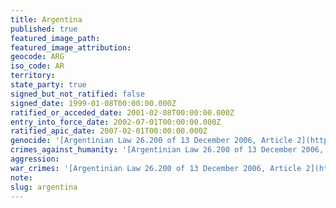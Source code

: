 ```yaml
---
title: Argentina
published: true
featured_image_path:
featured_image_attribution:
geocode: ARG
iso_code: AR
territory:
state_party: true
signed_but_not_ratified: false
signed_date: 1999-01-08T00:00:00.000Z
ratified_or_acceded_date: 2001-02-08T00:00:00.000Z
entry_into_force_date: 2002-07-01T00:00:00.000Z
ratified_apic_date: 2007-02-01T00:00:00.000Z
genocide: '[Argentinian Law 26.200 of 13 December 2006, Article 2](https://iccdb.hrlc.net/data/doc/214/)'
crimes_against_humanity: '[Argentinian Law 26.200 of 13 December 2006, Article 2](https://iccdb.hrlc.net/data/doc/214/)'
aggression:
war_crimes: '[Argentinian Law 26.200 of 13 December 2006, Article 2](https://iccdb.hrlc.net/data/doc/214/)'
note:
slug: argentina
---
```




